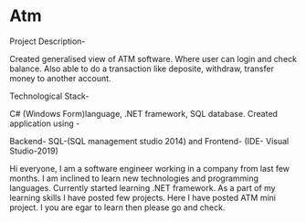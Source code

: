 # Atm
Project Description- 

Created generalised view of ATM software. Where user can login and check balance. 
Also able to do a transaction like deposite, withdraw, transfer money to another account.

Technological Stack- 

C# (Windows Form)language, .NET framework, SQL database.
Created application using -

Backend-
SQL-(SQL management studio 2014) and
Frontend-
(IDE- Visual Studio-2019)

Hi everyone, I am a software engineer working in a company from last few months.
I am inclined to learn new technologies and programming languages. 
Currently started learning .NET framework.
As a part of my learning skills I have posted few projects.
Here I have posted ATM mini project.
I you are egar to learn then please go and check.
